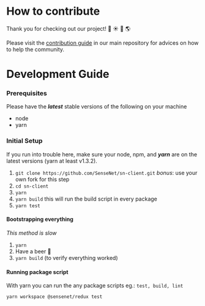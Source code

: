 # How to contribute

Thank you for checking out our project! :star2: :sunny: :deciduous_tree: :earth_americas:

Please visit the [contribution guide](https://github.com/SenseNet/sensenet/blob/master/CONTRIBUTING.md) in our main repository for advices on how to help the community.

# Development Guide

### Prerequisites

Please have the **_latest_** stable versions of the following on your machine

- node
- yarn

### Initial Setup

If you run into trouble here, make sure your node, npm, and **_yarn_** are on the latest versions (yarn at least v1.3.2).

1.  `git clone https://github.com/SenseNet/sn-client.git` _bonus_: use your own fork for this step
2.  `cd sn-client`
3.  `yarn`
4.  `yarn build` this will run the build script in every package
5.  `yarn test`

#### Bootstrapping everything

_This method is slow_

1.  `yarn`
2.  Have a beer 🍺
3.  `yarn build` (to verify everything worked)

#### Running package script

With yarn you can run the any package scripts eg.: `test, build, lint`

```shell
yarn workspace @sensenet/redux test
```
